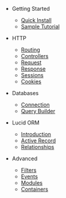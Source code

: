 * Getting Started

  <!-- * [Introduction](introduction.md) -->
  * [Quick Install](install.md)
  * [Sample Tutorial](sample-tutorial.md)

* HTTP

  * [Routing](routing.md)
  * [Controllers](controllers.md)
  * [Request](request.md)
  * [Response](response.md)
  * [Sessions](sessions.md)
  * [Cookies](cookies.md)

* Databases

  * [Connection](db-connection.md)
  * [Query Builder](db-query-builder.md)
  <!-- * [Pagination](db-pagination.md) -->
  <!-- * [Migrations](db-pagination.md) -->

* Lucid ORM

  * [Introduction](orm-introduction.md)
  * [Active Record](active-record.md)
  * [Relationships](relationships.md)

<!-- * Security -->

  <!-- * [XSS](more-pages.md) -->
  <!-- * [CSRF](custom-navbar.md) -->

* Advanced

  * [Filters](filters.md)
  * [Events](events.md)
  * [Modules](modules.md)
  * [Containers](containers.md)